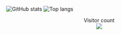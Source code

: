 ![GitHub stats](https://github-readme-stats.vercel.app/api?username=acronix98&show_icons=true&theme=shadow_red)
![Top langs](https://github-readme-stats.vercel.app/api/top-langs/?username=acronix98&theme=shadow_red&layout=donut)

<p align="center"> 
  Visitor count<br>
  <img src="https://profile-counter.glitch.me/Acronix98/count.svg" />
</p>
